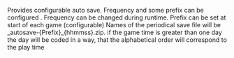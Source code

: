 Provides configurable auto save.
Frequency and some prefix can be configured . 
Frequency can be changed during runtime. 
Prefix can be set at start of each game (configurable)
Names of the periodical save file will be \_autosave\-\{Prefix\}\_\{hhmmss\}.zip.
if the game time is greater than one day the day will be coded in a way, that the alphabetical order will correspond to the play time


